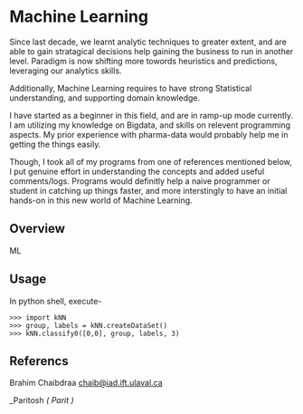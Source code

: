 # Machine Learning
Since last decade, we learnt analytic techniques to greater extent, and are able to gain stratagical decisions help gaining the business to run in another level. Paradigm is now shifting more towords heuristics and predictions, leveraging our analytics skills.

Additionally, Machine Learning requires to have strong Statistical understanding, and supporting domain knowledge.

I have started as a beginner in this field, and are in ramp-up mode currently. I am utilizing my knowledge on Bigdata, and skills on relevent programming aspects. My prior experience with pharma-data would probably help me in getting the things easily. 

Though, I took all of my programs from one of references mentioned below, I put genuine effort in understanding the concepts and added useful comments/logs. Programs would definitly help a naive programmer or student in catching up things faster, and more interstingly to have an initial hands-on in this new world of Machine Learning.
## Overview

ML

## Usage

In python shell, execute-

    >>> import kNN
    >>> group, labels = kNN.createDataSet()
    >>> kNN.classify0([0,0], group, labels, 3)

## Referencs

Brahim Chaibdraa 
<chaib@iad.ift.ulaval.ca>

_Paritosh *( Parit )*
